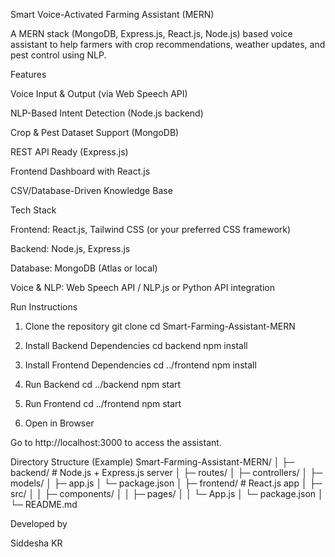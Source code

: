 Smart Voice-Activated Farming Assistant (MERN)

A MERN stack (MongoDB, Express.js, React.js, Node.js) based voice assistant to help farmers with crop recommendations, weather updates, and pest control using NLP.

Features

Voice Input & Output (via Web Speech API)

NLP-Based Intent Detection (Node.js backend)

Crop & Pest Dataset Support (MongoDB)

REST API Ready (Express.js)

Frontend Dashboard with React.js

CSV/Database-Driven Knowledge Base

Tech Stack

Frontend: React.js, Tailwind CSS (or your preferred CSS framework)

Backend: Node.js, Express.js

Database: MongoDB (Atlas or local)

Voice & NLP: Web Speech API / NLP.js or Python API integration

Run Instructions
1. Clone the repository
git clone <repo-url>
cd Smart-Farming-Assistant-MERN

2. Install Backend Dependencies
cd backend
npm install

3. Install Frontend Dependencies
cd ../frontend
npm install

4. Run Backend
cd ../backend
npm start

5. Run Frontend
cd ../frontend
npm start

6. Open in Browser

Go to http://localhost:3000
 to access the assistant.

Directory Structure (Example)
Smart-Farming-Assistant-MERN/
│
├─ backend/          # Node.js + Express.js server
│  ├─ routes/
│  ├─ controllers/
│  ├─ models/
│  ├─ app.js
│  └─ package.json
│
├─ frontend/         # React.js app
│  ├─ src/
│  │  ├─ components/
│  │  ├─ pages/
│  │  └─ App.js
│  └─ package.json
│
└─ README.md

Developed by

Siddesha KR
